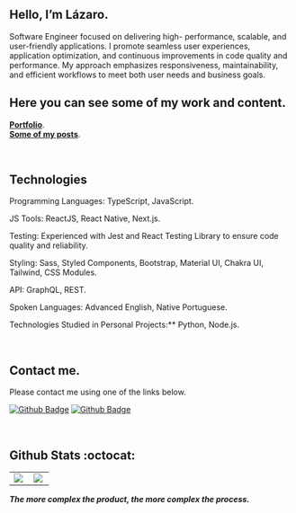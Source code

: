 
<h2>Hello, I’m Lázaro.</h2>
Software Engineer focused on delivering high-
performance, scalable, and user-friendly applications. I promote
seamless user experiences, application optimization, and continuous
improvements in code quality and performance. My approach
emphasizes responsiveness, maintainability, and efficient workflows to
meet both user needs and business goals.

<br />


<h2>Here you can see some of my work and content.</h2>

[**Portfolio**](https://devlazaro.netlify.app/).<br>
[**Some of my posts**](https://dev.to/lazarocontato).<br>

 <br/>

<h2>Technologies</h2>
<p align="left">
<p>Programming Languages: TypeScript, JavaScript.<br></p>
<p>JS Tools: ReactJS, React Native, Next.js.<br></p>
<p>Testing: Experienced with Jest and React Testing Library to ensure code quality and reliability.<br></p>
<p>Styling: Sass, Styled Components, Bootstrap, Material UI, Chakra UI, Tailwind, CSS Modules.<br></p>
<p>API: GraphQL, REST.<br></p>
<p>Spoken Languages: Advanced English, Native Portuguese.<br></p>
<p>Technologies Studied in Personal Projects:** Python, Node.js.<br></p>
</p>

<br>

<h2> Contact me. </h2>
<p> Please contact me using one of the links below.

[![Github Badge](https://img.shields.io/badge/LinkedIn-0077B5?style=for-the-badge&logo=linkedin&logoColor=white)](https://www.linkedin.com/in/jos%C3%A9-l%C3%A1zaro-15a299156/)
[![Github Badge](https://img.shields.io/badge/Gmail-D14836?style=for-the-badge&logo=gmail&logoColor=white)](mailto:contato.jlazaro@gmail.com?subject=Ol%C3%A1,%20L%C3%A1zaro)

<br>

<h2> Github Stats :octocat: </h2>
<center>
<table>
  <tr>
    <td><img align="left" padding-right="10px" src=https://github-readme-stats.vercel.app/api?username=lazaro-contato&show_icons=true ></td>
    <td><img align="left" padding-right="10px" src=https://github-readme-stats.vercel.app/api/top-langs/?username=lazaro-contato&show_icons=true&layout=compact></td>
  </tr>  
</table>
</center>


***The more complex the product, the more complex the process.***
